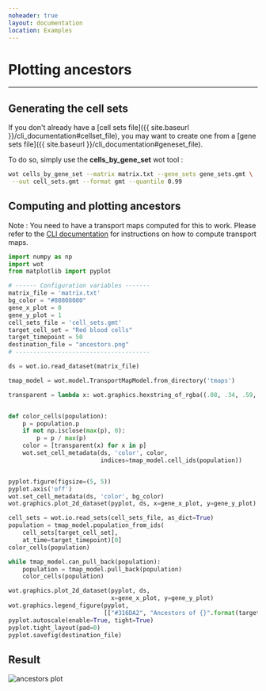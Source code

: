 ```yaml
---
noheader: true
layout: documentation
location: Examples
---
```


# Plotting ancestors
--------------------


## Generating the cell sets ##

If you don't already have a [cell sets file]({{ site.baseurl }}/cli_documentation#cellset_file),
you may want to create one from a [gene sets file]({{ site.baseurl }}/cli_documentation#geneset_file).

To do so, simply use the **cells_by_gene_set** wot tool :

```sh
wot cells_by_gene_set --matrix matrix.txt --gene_sets gene_sets.gmt \
 --out cell_sets.gmt --format gmt --quantile 0.99
```

## Computing and plotting ancestors ##

Note : You need to have a transport maps computed for this to work. Please refer to the [CLI documentation]({{site.baseurl}}/cli_documentation#transport-maps) for instructions on how to compute transport maps.


```python
import numpy as np
import wot
from matplotlib import pyplot

# ------ Configuration variables -------
matrix_file = 'matrix.txt'
bg_color = "#80808080"
gene_x_plot = 0
gene_y_plot = 1
cell_sets_file = 'cell_sets.gmt'
target_cell_set = "Red blood cells"
target_timepoint = 50
destination_file = "ancestors.png"
# --------------------------------------

ds = wot.io.read_dataset(matrix_file)

tmap_model = wot.model.TransportMapModel.from_directory('tmaps')

transparent = lambda x: wot.graphics.hexstring_of_rgba((.08, .34, .59, x))


def color_cells(population):
    p = population.p
    if not np.isclose(max(p), 0):
        p = p / max(p)
    color = [transparent(x) for x in p]
    wot.set_cell_metadata(ds, 'color', color,
                          indices=tmap_model.cell_ids(population))


pyplot.figure(figsize=(5, 5))
pyplot.axis('off')
wot.set_cell_metadata(ds, 'color', bg_color)
wot.graphics.plot_2d_dataset(pyplot, ds, x=gene_x_plot, y=gene_y_plot)

cell_sets = wot.io.read_sets(cell_sets_file, as_dict=True)
population = tmap_model.population_from_ids(
    cell_sets[target_cell_set],
    at_time=target_timepoint)[0]
color_cells(population)

while tmap_model.can_pull_back(population):
    population = tmap_model.pull_back(population)
    color_cells(population)

wot.graphics.plot_2d_dataset(pyplot, ds,
                             x=gene_x_plot, y=gene_y_plot)
wot.graphics.legend_figure(pyplot,
                           [["#316DA2", "Ancestors of {}".format(target_cell_set)]])
pyplot.autoscale(enable=True, tight=True)
pyplot.tight_layout(pad=0)
pyplot.savefig(destination_file)
```

## Result ##

![ancestors plot]({{site.baseurl}}/images/notebook_ancestors.png)

